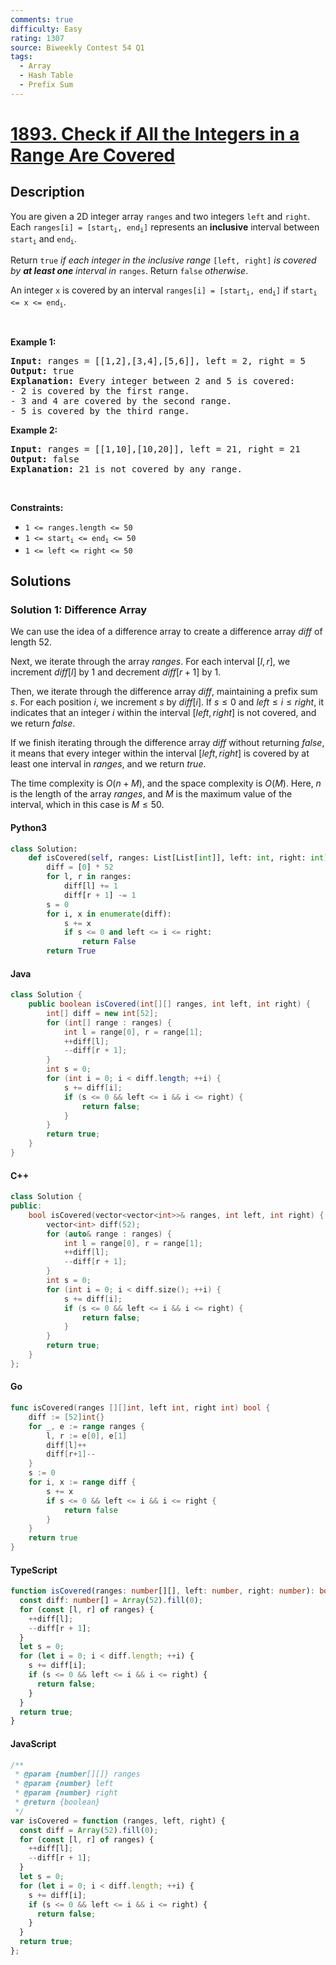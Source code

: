 ```yaml
---
comments: true
difficulty: Easy
rating: 1307
source: Biweekly Contest 54 Q1
tags:
  - Array
  - Hash Table
  - Prefix Sum
---
```


<!-- problem:start -->

# [1893. Check if All the Integers in a Range Are Covered](https://leetcode.com/problems/check-if-all-the-integers-in-a-range-are-covered)

## Description

<!-- description:start -->

<p>You are given a 2D integer array <code>ranges</code> and two integers <code>left</code> and <code>right</code>. Each <code>ranges[i] = [start<sub>i</sub>, end<sub>i</sub>]</code> represents an <strong>inclusive</strong> interval between <code>start<sub>i</sub></code> and <code>end<sub>i</sub></code>.</p>

<p>Return <code>true</code> <em>if each integer in the inclusive range</em> <code>[left, right]</code> <em>is covered by <strong>at least one</strong> interval in</em> <code>ranges</code>. Return <code>false</code> <em>otherwise</em>.</p>

<p>An integer <code>x</code> is covered by an interval <code>ranges[i] = [start<sub>i</sub>, end<sub>i</sub>]</code> if <code>start<sub>i</sub> &lt;= x &lt;= end<sub>i</sub></code>.</p>

<p>&nbsp;</p>
<p><strong class="example">Example 1:</strong></p>

<pre>
<strong>Input:</strong> ranges = [[1,2],[3,4],[5,6]], left = 2, right = 5
<strong>Output:</strong> true
<strong>Explanation:</strong> Every integer between 2 and 5 is covered:
- 2 is covered by the first range.
- 3 and 4 are covered by the second range.
- 5 is covered by the third range.
</pre>

<p><strong class="example">Example 2:</strong></p>

<pre>
<strong>Input:</strong> ranges = [[1,10],[10,20]], left = 21, right = 21
<strong>Output:</strong> false
<strong>Explanation:</strong> 21 is not covered by any range.
</pre>

<p>&nbsp;</p>
<p><strong>Constraints:</strong></p>

<ul>
	<li><code>1 &lt;= ranges.length &lt;= 50</code></li>
	<li><code>1 &lt;= start<sub>i</sub> &lt;= end<sub>i</sub> &lt;= 50</code></li>
	<li><code>1 &lt;= left &lt;= right &lt;= 50</code></li>
</ul>

<!-- description:end -->

## Solutions

<!-- solution:start -->

### Solution 1: Difference Array

We can use the idea of a difference array to create a difference array $\textit{diff}$ of length $52$.

Next, we iterate through the array $\textit{ranges}$. For each interval $[l, r]$, we increment $\textit{diff}[l]$ by $1$ and decrement $\textit{diff}[r + 1]$ by $1$.

Then, we iterate through the difference array $\textit{diff}$, maintaining a prefix sum $s$. For each position $i$, we increment $s$ by $\textit{diff}[i]$. If $s \le 0$ and $left \le i \le right$, it indicates that an integer $i$ within the interval $[left, right]$ is not covered, and we return $\textit{false}$.

If we finish iterating through the difference array $\textit{diff}$ without returning $\textit{false}$, it means that every integer within the interval $[left, right]$ is covered by at least one interval in $\textit{ranges}$, and we return $\textit{true}$.

The time complexity is $O(n + M)$, and the space complexity is $O(M)$. Here, $n$ is the length of the array $\textit{ranges}$, and $M$ is the maximum value of the interval, which in this case is $M \le 50$.

<!-- tabs:start -->

#### Python3

```python
class Solution:
    def isCovered(self, ranges: List[List[int]], left: int, right: int) -> bool:
        diff = [0] * 52
        for l, r in ranges:
            diff[l] += 1
            diff[r + 1] -= 1
        s = 0
        for i, x in enumerate(diff):
            s += x
            if s <= 0 and left <= i <= right:
                return False
        return True
```

#### Java

```java
class Solution {
    public boolean isCovered(int[][] ranges, int left, int right) {
        int[] diff = new int[52];
        for (int[] range : ranges) {
            int l = range[0], r = range[1];
            ++diff[l];
            --diff[r + 1];
        }
        int s = 0;
        for (int i = 0; i < diff.length; ++i) {
            s += diff[i];
            if (s <= 0 && left <= i && i <= right) {
                return false;
            }
        }
        return true;
    }
}
```

#### C++

```cpp
class Solution {
public:
    bool isCovered(vector<vector<int>>& ranges, int left, int right) {
        vector<int> diff(52);
        for (auto& range : ranges) {
            int l = range[0], r = range[1];
            ++diff[l];
            --diff[r + 1];
        }
        int s = 0;
        for (int i = 0; i < diff.size(); ++i) {
            s += diff[i];
            if (s <= 0 && left <= i && i <= right) {
                return false;
            }
        }
        return true;
    }
};
```

#### Go

```go
func isCovered(ranges [][]int, left int, right int) bool {
	diff := [52]int{}
	for _, e := range ranges {
		l, r := e[0], e[1]
		diff[l]++
		diff[r+1]--
	}
	s := 0
	for i, x := range diff {
		s += x
		if s <= 0 && left <= i && i <= right {
			return false
		}
	}
	return true
}
```

#### TypeScript

```ts
function isCovered(ranges: number[][], left: number, right: number): boolean {
  const diff: number[] = Array(52).fill(0);
  for (const [l, r] of ranges) {
    ++diff[l];
    --diff[r + 1];
  }
  let s = 0;
  for (let i = 0; i < diff.length; ++i) {
    s += diff[i];
    if (s <= 0 && left <= i && i <= right) {
      return false;
    }
  }
  return true;
}
```

#### JavaScript

```js
/**
 * @param {number[][]} ranges
 * @param {number} left
 * @param {number} right
 * @return {boolean}
 */
var isCovered = function (ranges, left, right) {
  const diff = Array(52).fill(0);
  for (const [l, r] of ranges) {
    ++diff[l];
    --diff[r + 1];
  }
  let s = 0;
  for (let i = 0; i < diff.length; ++i) {
    s += diff[i];
    if (s <= 0 && left <= i && i <= right) {
      return false;
    }
  }
  return true;
};
```

<!-- tabs:end -->

<!-- solution:end -->

<!-- problem:end -->
